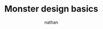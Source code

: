 ---
author: nathan
title: Monster design basics
description: In this first chapter, we explore the 2 facets of monster design for video games.

type: course_chapter

weight: 1
---
